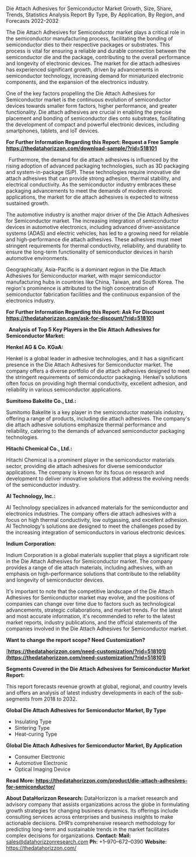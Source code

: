 ﻿Die Attach Adhesives for Semiconductor Market Growth, Size, Share, Trends, Statistics Analysis Report By Type, By Application, By Region, and Forecasts 2022-2032

The Die Attach Adhesives for Semiconductor market plays a critical role in the semiconductor manufacturing process, facilitating the bonding of semiconductor dies to their respective packages or substrates. This process is vital for ensuring a reliable and durable connection between the semiconductor die and the package, contributing to the overall performance and longevity of electronic devices. The market for die attach adhesives has experienced significant growth, driven by advancements in semiconductor technology, increasing demand for miniaturized electronic components, and the expansion of the electronics industry.

One of the key factors propelling the Die Attach Adhesives for Semiconductor market is the continuous evolution of semiconductor devices towards smaller form factors, higher performance, and greater functionality. Die attach adhesives are crucial in enabling the precise placement and bonding of semiconductor dies onto substrates, facilitating the development of compact and powerful electronic devices, including smartphones, tablets, and IoT devices.

**For Further Information Regarding this Report: Request a Free Sample <https://thedatahorizzon.com/download-sample/?rid=518101>** 

` `Furthermore, the demand for die attach adhesives is influenced by the rising adoption of advanced packaging technologies, such as 3D packaging and system-in-package (SiP). These technologies require innovative die attach adhesives that can provide strong adhesion, thermal stability, and electrical conductivity. As the semiconductor industry embraces these packaging advancements to meet the demands of modern electronic applications, the market for die attach adhesives is expected to witness sustained growth.

The automotive industry is another major driver of the Die Attach Adhesives for Semiconductor market. The increasing integration of semiconductor devices in automotive electronics, including advanced driver-assistance systems (ADAS) and electric vehicles, has led to a growing need for reliable and high-performance die attach adhesives. These adhesives must meet stringent requirements for thermal conductivity, reliability, and durability to ensure the long-term functionality of semiconductor devices in harsh automotive environments.

Geographically, Asia-Pacific is a dominant region in the Die Attach Adhesives for Semiconductor market, with major semiconductor manufacturing hubs in countries like China, Taiwan, and South Korea. The region's prominence is attributed to the high concentration of semiconductor fabrication facilities and the continuous expansion of the electronics industry.

**For Further Information Regarding this Report: Ask For Discount <https://thedatahorizzon.com/ask-for-discount/?rid=518101>** 

` `**Analysis of Top 5 Key Players in the Die Attach Adhesives for Semiconductor Market:**

**Henkel AG & Co. KGaA:**

Henkel is a global leader in adhesive technologies, and it has a significant presence in the Die Attach Adhesives for Semiconductor market. The company offers a diverse portfolio of die attach adhesives designed to meet the stringent requirements of semiconductor packaging. Henkel's solutions often focus on providing high thermal conductivity, excellent adhesion, and reliability in various semiconductor applications.

**Sumitomo Bakelite Co., Ltd.:**

Sumitomo Bakelite is a key player in the semiconductor materials industry, offering a range of products, including die attach adhesives. The company's die attach adhesive solutions emphasize thermal performance and reliability, catering to the demands of advanced semiconductor packaging technologies.

**Hitachi Chemical Co., Ltd.:**

Hitachi Chemical is a prominent player in the semiconductor materials sector, providing die attach adhesives for diverse semiconductor applications. The company is known for its focus on research and development to deliver innovative solutions that address the evolving needs of the semiconductor industry.

**AI Technology, Inc.:**

AI Technology specializes in advanced materials for the semiconductor and electronics industries. The company offers die attach adhesives with a focus on high thermal conductivity, low outgassing, and excellent adhesion. AI Technology's solutions are designed to meet the challenges posed by the increasing integration of semiconductors in various electronic devices.

**Indium Corporation:**

Indium Corporation is a global materials supplier that plays a significant role in the Die Attach Adhesives for Semiconductor market. The company provides a range of die attach materials, including adhesives, with an emphasis on high-performance solutions that contribute to the reliability and longevity of semiconductor devices.

It's important to note that the competitive landscape of the Die Attach Adhesives for Semiconductor market may evolve, and the positions of companies can change over time due to factors such as technological advancements, strategic collaborations, and market trends. For the latest and most accurate information, it's recommended to refer to the latest market reports, industry publications, and the official statements of the companies involved in the Die Attach Adhesives for Semiconductor market.

**Want to change the report scope? Need Customization?**

[**https://thedatahorizzon.com/need-customization/?rid=518101](https://thedatahorizzon.com/need-customization/?rid=518101)** 

**Segments Covered in the Die Attach Adhesives for Semiconductor Market Report:**

This report forecasts revenue growth at global, regional, and country levels and offers an analysis of latest industry developments in each of the sub-segments from 2018 to 2032.

**Global Die Attach Adhesives for Semiconductor Market, By Type**

- Insulating Type
- Sintering Type
- Heat-curing Type

**Global Die Attach Adhesives for Semiconductor Market, By Application**

- Consumer Electronic
- Automotive Electronic
- Optical Imaging Device

**Read More: <https://thedatahorizzon.com/product/die-attach-adhesives-for-semiconductor/>** 

**About DataHorizzon Research:**DataHorizzon is a market research and advisory company that assists organizations across the globe in formulating growth strategies for changing business dynamics. Its offerings include consulting services across enterprises and business insights to make actionable decisions. DHR’s comprehensive research methodology for predicting long-term and sustainable trends in the market facilitates complex decisions for organizations.**Contact:Mail:** <sales@datahorizzonresearch.com> **Ph:** +1–970–672–0390**Website:** <https://thedatahorizzon.com/> 

